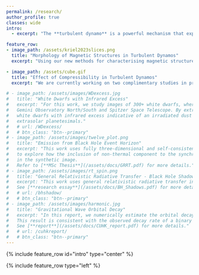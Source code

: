 ```yaml
---
permalink: /research/
author_profile: true
classes: wide
intro:
  - excerpt: "The **turbulent dynamo** is a powerful mechanism that exponentially amplifies weak, seed magnetic fields (potentially produced by a Biermann battery, or phase transition in the early Universe) via kinetic motions, and in the present Universe, this mechanism is ultimately responsible for maintaining magnetic fields in the interstellar magnetic fields at the levels we observe, today."

feature_row:
- image_path: /assets/kriel2023slices.png
  title: "Morphology of Magnetic Structures in Turbulent Dynamos"
  excerpt: "Using our new methods for characterising magnetic structures in plasmas, we established a clear relationship between the local, small-scale morphology of magnetic fields and the global, large-scale flow properties of the plasma medium. In the warm phase of the ISM, for example, where turbulent motions are subsonic (**top row panels**), magnetic fields tend to form folded structures that lead to magnetic energy concentrated on the smallest scales allowed by dissipation processes. In the supersonically-moving (**bottom row panels**), cold phase of the ISM, however, shocks violently reorganise magnetic fields into larger-scale structures associated with denser regions of plasma."

- image_path: /assets/cube.gif
  title: "Effect of Compressibility in Turbulent Dynamos"
  excerpt: "We are currently working on two complimentary studies in preparation (Kriel+2023 and Beattie+Kriel+2023), which are expected to be submited in September this year. We explain how compressibility reduces the overall dynamo efficiency (growth rate and saturated energy level) by enabling the exchange of kinetic and internal energy reservoirs via temporary, short-lived pressure fluctuations (compression is soon followed by dilation)."

# - image_path: /assets/images/WDexcess.jpg
#   title: "White Dwarfs with Infrared Excess"
#   excerpt: "For this work, we study images of 300+ white dwarfs, where the images are obtained from
#   Gemini Observatory North/South and Spitzer Space Telescope. By extracting photometry from the image data, we study
#   white dwarfs with infrared excess indicative of an irradiated dust disc, which are formed by the tidal disruption of 
#   extrasolar planetesimals."
#   # url: /WDexcess/
#   # btn_class: "btn--primary"
# - image_path: /assets/images/twelve_plot.png
#   title: "Emission from Black Hole Event Horizon"
#   excerpt: "This work uses fully three-dimensional and self-consistent general relativistic magnetohydrodynamic simulation fluid models with general-relativistic radiative transfer 
#   to explore how the inclusion of non-thermal component to the synchrotron emissivity in the accretion sheath defined by the hydrodynamical Bernoulli parameter can result in observable large-scale jet emission
#   in the synthetic image. 
#   Refer to [**MSc Thesis**](/assets/docs/GRRT.pdf) for more details."
# - image_path: /assets/images/rt_spin.png
#   title: "General Relativistic Radiative Transfer - Black Hole Shadows"
#   excerpt: "This work uses general relativistic radiative transfer inverse ray-tracing to investigate how the shape of the black hole shadow can reveal information about the black hole spin and observed orientation.
#   See [**research essay**](/assets/docs/BH_Shadows.pdf) for more details."
#   # url: /bhshadow/
#   # btn_class: "btn--primary"
# - image_path: /assets/images/harmonic.jpg
#   title: "Gravitational Wave Orbital Decay"
#   excerpt: "In this report, we numerically estimate the orbital decay of two bodies in a close binary system due to gravitational waves.
#   This result is consistent with the observed decay rate of a binary pulsar system. We also study the effect further through Fourier decomposition and separating by orbital eccentricity.
#   See [**report**](/assets/docs/CUHK_report.pdf) for more details."
#   # url: /cuhkreport/
#   # btn_class: "btn--primary"
---
```


{% include feature_row id="intro" type="center" %}

{% include feature_row type="left" %} 
